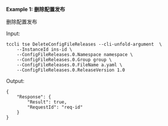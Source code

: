 **Example 1: 删除配置发布**

删除配置发布

Input: 

```
tccli tse DeleteConfigFileReleases --cli-unfold-argument  \
    --InstanceId ins-id \
    --ConfigFileReleases.0.Namespace namespace \
    --ConfigFileReleases.0.Group group \
    --ConfigFileReleases.0.FileName a.yaml \
    --ConfigFileReleases.0.ReleaseVersion 1.0
```

Output: 
```
{
    "Response": {
        "Result": true,
        "RequestId": "req-id"
    }
}
```

